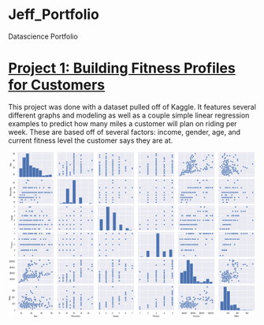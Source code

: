 # Jeff_Portfolio
Datascience Portfolio

# [Project 1: Building Fitness Profiles for Customers](https://github.com/jeffbarrecchia/Fitness_Profile_Project)

This project was done with a dataset pulled off of Kaggle. It features several different graphs and modeling
as well as a couple simple linear regression examples to predict how many miles a customer will plan on riding
per week. These are based off of several factors: income, gender, age, and current fitness level the customer
says they are at.

![](/images/pairplot.png)
